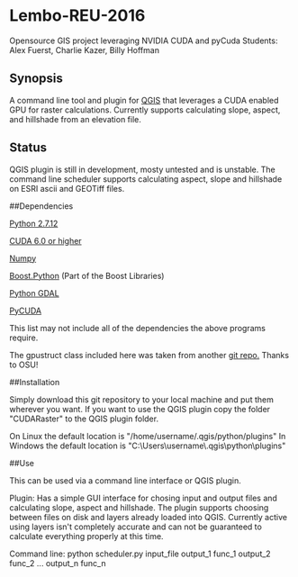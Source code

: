 # Lembo-REU-2016
Opensource GIS project leveraging NVIDIA CUDA and pyCuda
Students: Alex Fuerst, Charlie Kazer, Billy Hoffman

## Synopsis
A command line tool and plugin for [QGIS](http://www.qgis.org/) that leverages
a CUDA enabled GPU for raster calculations. Currently supports calculating slope,
aspect, and hillshade from an elevation file.

## Status
QGIS plugin is still in development, mosty untested and is unstable.
The command line scheduler supports calculating aspect, slope and 
hillshade on ESRI ascii and GEOTiff files.

##Dependencies

[Python 2.7.12](https://www.python.org/downloads/)

[CUDA 6.0 or higher](https://developer.nvidia.com/cuda-downloads/)

[Numpy](http://www.numpy.org/)

[Boost.Python](http://www.boost.org/doc/libs/1_61_0/libs/python/doc/html/index.html)
(Part of the Boost Libraries)
    
[Python GDAL](https://pypi.python.org/pypi/GDAL/)

[PyCUDA](https://mathema.tician.de/software/pycuda/)

This list may not include all of the dependencies the above programs require.

The gpustruct class included here was taken from another 
[git repo.](https://github.com/compmem/cutools)
Thanks to OSU!

##Installation

Simply download this git repository to your local machine and put them
wherever you want. If you want to use the QGIS plugin copy the folder
"CUDARaster" to the QGIS plugin folder.

On Linux the default location is "/home/username/.qgis/python/plugins" 
In Windows the default location is "C:\Users\username\\.qgis\python\plugins"

##Use

This can be used via a command line interface or QGIS plugin. 

Plugin:
Has a simple GUI interface for chosing input and output files
and calculating slope, aspect and hillshade. The plugin supports
choosing between files on disk and layers already loaded into QGIS.
Currently active using layers isn't completely accurate and can not 
be guaranteed to calculate everything properly at this time.

Command line:
    python scheduler.py input_file output_1 func_1 output_2 func_2 ... output_n func_n
